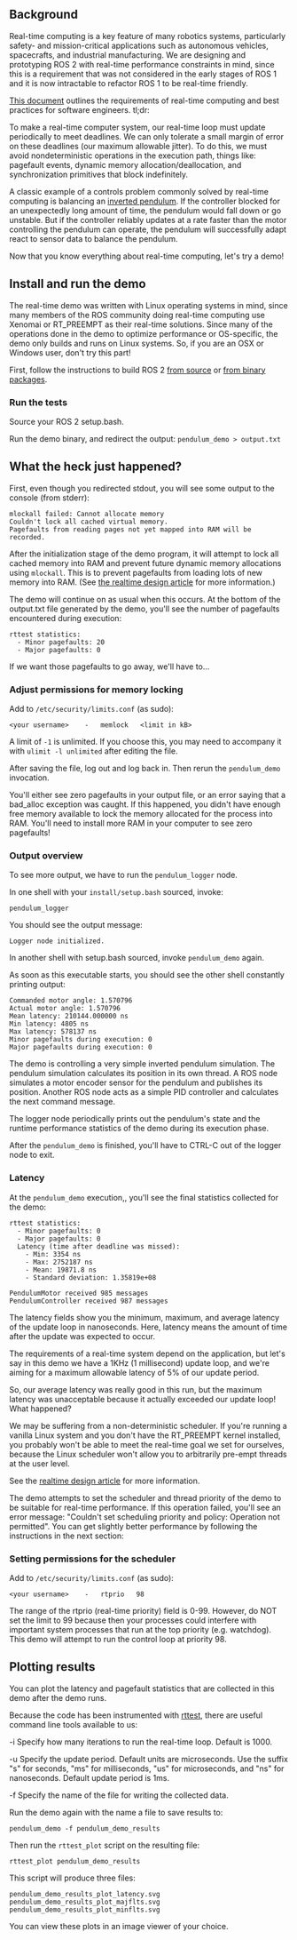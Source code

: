 ## Background

Real-time computing is a key feature of many robotics systems, particularly safety- and mission-critical applications such as autonomous vehicles, spacecrafts, and industrial manufacturing.
We are designing and prototyping ROS 2 with real-time performance constraints in mind, since this is a requirement that was not considered in the early stages of ROS 1 and it is now intractable to refactor ROS 1 to be real-time friendly.

[This document](https://github.com/ros2/design/blob/gh-pages/articles/realtime.md) outlines the requirements of real-time computing and best practices for software engineers. tl;dr:

To make a real-time computer system, our real-time loop must update periodically to meet deadlines.
We can only tolerate a small margin of error on these deadlines (our maximum allowable jitter).
To do this, we must avoid nondeterministic operations in the execution path, things like: pagefault events, dynamic memory allocation/deallocation, and synchronization primitives that block indefinitely.

A classic example of a controls problem commonly solved by real-time computing is balancing an [inverted pendulum](https://en.wikipedia.org/wiki/Inverted_pendulum).
If the controller blocked for an unexpectedly long amount of time, the pendulum would fall down or go unstable.
But if the controller reliably updates at a rate faster than the motor controlling the pendulum can operate, the pendulum will successfully adapt react to sensor data to balance the pendulum.

Now that you know everything about real-time computing, let's try a demo!

## Install and run the demo

The real-time demo was written with Linux operating systems in mind, since many members of the ROS community doing real-time computing use Xenomai or RT_PREEMPT as their real-time solutions.
Since many of the operations done in the demo to optimize performance or OS-specific, the demo only builds and runs on Linux systems.
So, if you are an OSX or Windows user, don't try this part!

First, follow the instructions to build ROS 2 [from source](Linux-Development-Setup) or [from binary packages](Linux-Install-Binary).

### Run the tests

Source your ROS 2 setup.bash.

Run the demo binary, and redirect the output:
`pendulum_demo > output.txt`

## What the heck just happened?

First, even though you redirected stdout, you will see some output to the console (from stderr):

```
mlockall failed: Cannot allocate memory
Couldn't lock all cached virtual memory.
Pagefaults from reading pages not yet mapped into RAM will be recorded.
```

After the initialization stage of the demo program, it will attempt to lock all cached memory into RAM and prevent future dynamic memory allocations using `mlockall`.
This is to prevent pagefaults from loading lots of new memory into RAM.
(See [the realtime design article](https://github.com/ros2/design/blob/gh-pages/articles/realtime.md#memory-management) for more information.)

The demo will continue on as usual when this occurs.
At the bottom of the output.txt file generated by the demo, you'll see the number of pagefaults encountered during execution:

```
rttest statistics:
  - Minor pagefaults: 20
  - Major pagefaults: 0
```

If we want those pagefaults to go away, we'll have to...

### Adjust permissions for memory locking

Add to `/etc/security/limits.conf` (as sudo):

```
<your username>    -   memlock   <limit in kB>
```

A limit of `-1` is unlimited.
If you choose this, you may need to accompany it with `ulimit -l unlimited` after editing the file.

After saving the file, log out and log back in.
Then rerun the `pendulum_demo` invocation.

You'll either see zero pagefaults in your output file, or an error saying that a bad_alloc exception was caught.
If this happened, you didn't have enough free memory available to lock the memory allocated for the process into RAM.
You'll need to install more RAM in your computer to see zero pagefaults!

### Output overview

To see more output, we have to run the `pendulum_logger` node.

In one shell with your `install/setup.bash` sourced, invoke:

`pendulum_logger`

You should see the output message:

```
Logger node initialized.
```
In another shell with setup.bash sourced, invoke `pendulum_demo` again.

As soon as this executable starts, you should see the other shell constantly printing output:

```
Commanded motor angle: 1.570796
Actual motor angle: 1.570796
Mean latency: 210144.000000 ns
Min latency: 4805 ns
Max latency: 578137 ns
Minor pagefaults during execution: 0
Major pagefaults during execution: 0
```

The demo is controlling a very simple inverted pendulum simulation.
The pendulum simulation calculates its position in its own thread.
A ROS node simulates a motor encoder sensor for the pendulum and publishes its position.
Another ROS node acts as a simple PID controller and calculates the next command message.

The logger node periodically prints out the pendulum's state and the runtime performance statistics of the demo during its execution phase.

After the `pendulum_demo` is finished, you'll have to CTRL-C out of the logger node to exit.

### Latency

At the `pendulum_demo` execution,, you'll see the final statistics collected for the demo:

```
rttest statistics:
  - Minor pagefaults: 0
  - Major pagefaults: 0
  Latency (time after deadline was missed):
    - Min: 3354 ns
    - Max: 2752187 ns
    - Mean: 19871.8 ns
    - Standard deviation: 1.35819e+08

PendulumMotor received 985 messages
PendulumController received 987 messages
```

The latency fields show you the minimum, maximum, and average latency of the update loop in nanoseconds.
Here, latency means the amount of time after the update was expected to occur.

The requirements of a real-time system depend on the application, but let's say in this demo we have a 1KHz (1 millisecond) update loop, and we're aiming for a maximum allowable latency of 5% of our update period.

So, our average latency was really good in this run, but the maximum latency was unacceptable because it actually exceeded our update loop! What happened?

We may be suffering from a non-deterministic scheduler.
If you're running a vanilla Linux system and you don't have the RT_PREEMPT kernel installed, you probably won't be able to meet the real-time goal we set for ourselves, because the Linux scheduler won't allow you to arbitrarily pre-empt threads at the user level.

See the [realtime design article](https://github.com/ros2/design/blob/gh-pages/articles/realtime.md#multithreaded-programming-and-synchronization) for more information.

The demo attempts to set the scheduler and thread priority of the demo to be suitable for real-time performance.
If this operation failed, you'll see an error message: "Couldn't set scheduling priority and policy: Operation not permitted".
You can get slightly better performance by following the instructions in the next section:

### Setting permissions for the scheduler

Add to `/etc/security/limits.conf` (as sudo):

```
<your username>    -   rtprio   98
```

The range of the rtprio (real-time priority) field is 0-99.
However, do NOT set the limit to 99 because then your processes could interfere with important system processes that run at the top priority (e.g. watchdog).
This demo will attempt to run the control loop at priority 98.

## Plotting results

You can plot the latency and pagefault statistics that are collected in this demo after the demo runs.

Because the code has been instrumented with [rttest](https://github.com/ros2/rttest), there are useful command line tools available to us:

-i Specify how many iterations to run the real-time loop.
Default is 1000.

-u Specify the update period.
Default units are microseconds.
Use the suffix "s" for seconds, "ms" for milliseconds, "us" for microseconds, and "ns" for nanoseconds.
Default update period is 1ms.

-f Specify the name of the file for writing the collected data.

Run the demo again with the name a file to save results to:

```
pendulum_demo -f pendulum_demo_results
```

Then run the `rttest_plot` script on the resulting file:

```
rttest_plot pendulum_demo_results
```

This script will produce three files:

```
pendulum_demo_results_plot_latency.svg
pendulum_demo_results_plot_majflts.svg
pendulum_demo_results_plot_minflts.svg
```

You can view these plots in an image viewer of your choice.
